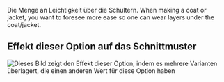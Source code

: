 Die Menge an Leichtigkeit über die Schultern. When making a coat or jacket, you want to foresee more ease so one can wear layers under the coat/jacket.

## Effekt dieser Option auf das Schnittmuster

![Dieses Bild zeigt den Effekt dieser Option, indem es mehrere Varianten überlagert, die einen anderen Wert für diese Option haben](bent_shoulderease_sample.svg "Effekt dieser Option auf das Schnittmuster")
